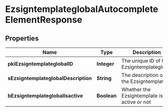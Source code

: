 

# EzsigntemplateglobalAutocompleteElementResponse

## Properties

Name | Type | Description | Notes
------------ | ------------- | ------------- | -------------
**pkiEzsigntemplateglobalID** | **Integer** | The unique ID of the Ezsigntemplateglobal | 
**sEzsigntemplateglobalDescription** | **String** | The description of the Ezsigntemplate | 
**bEzsigntemplateglobalIsactive** | **Boolean** | Whether the Ezsigntemplate is active or not | 




